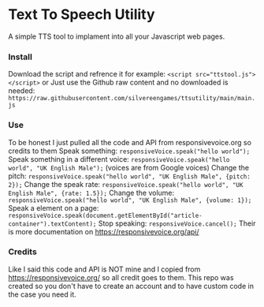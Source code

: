# Text To Speech Utility
A simple TTS tool to implament into all your Javascript web pages.

### Install
Download the script and refrence it for example: ```<script src="ttstool.js"></script>```
or
Just use the Github raw content and no downloaded is needed: ```https://raw.githubusercontent.com/silvereengames/ttsutility/main/main.js```

### Use
To be honest I just pulled all the code and API from responsivevoice.org so credits to them
Speak something: ```responsiveVoice.speak("hello world");```
Speak something in a different voice: ```responsiveVoice.speak("hello world", "UK English Male");``` (voices are from Google voices)
Change the pitch: ```responsiveVoice.speak("hello world", "UK English Male", {pitch: 2});```
Change the speak rate: ```responsiveVoice.speak("hello world", "UK English Male", {rate: 1.5});```
Change the volume: ```responsiveVoice.speak("hello world", "UK English Male", {volume: 1});```
Speak a element on a page: ```responsiveVoice.speak(document.getElementById("article-container").textContent);```
Stop speaking: ```responsiveVoice.cancel();```
Their is more documentation on https://responsivevoice.org/api/

### Credits
Like I said this code and API is NOT mine and I copied from https://responsivevoice.org/ so all credit goes to them. This repo was created so you don't have to create an account and to have custom code in the case you need it.


